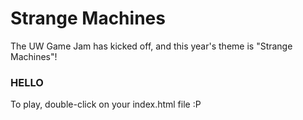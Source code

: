 # Strange Machines

The UW Game Jam has kicked off, and this year's theme is "Strange Machines"!

### HELLO

To play, double-click on your index.html file :P
